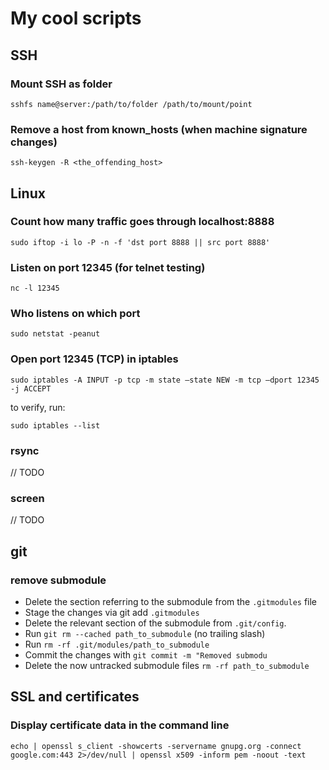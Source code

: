 # My cool scripts

## SSH

### Mount SSH as folder

```
sshfs name@server:/path/to/folder /path/to/mount/point
```

### Remove a host from known_hosts (when machine signature changes)

```
ssh-keygen -R <the_offending_host>
```

## Linux

### Count how many traffic goes through localhost:8888
```
sudo iftop -i lo -P -n -f 'dst port 8888 || src port 8888' 
```

### Listen on port 12345 (for telnet testing)
```
nc -l 12345
```

### Who listens on which port
```
sudo netstat -peanut
```

### Open port 12345 (TCP) in iptables

```
sudo iptables -A INPUT -p tcp -m state –state NEW -m tcp –dport 12345 -j ACCEPT 
```

to verify, run:

```
sudo iptables --list
```

### rsync

// TODO

### screen

// TODO

## git

### remove submodule

* Delete the section referring to the submodule from the `.gitmodules` file
* Stage the changes via git add `.gitmodules`
* Delete the relevant section of the submodule from `.git/config`.
* Run `git rm --cached path_to_submodule` (no trailing slash)
* Run `rm -rf .git/modules/path_to_submodule`
* Commit the changes with `git commit -m "Removed submodu`
* Delete the now untracked submodule files `rm -rf path_to_submodule`

## SSL and certificates

### Display certificate data in the command line

```
echo | openssl s_client -showcerts -servername gnupg.org -connect google.com:443 2>/dev/null | openssl x509 -inform pem -noout -text
```

